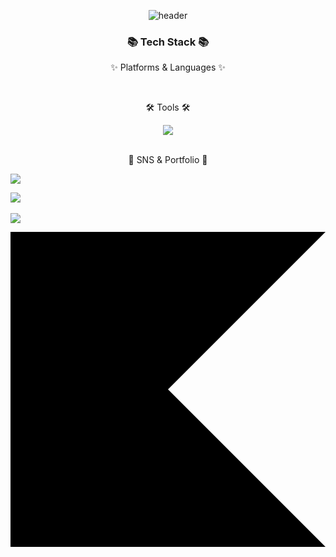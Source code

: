 <div align="center">
  
  ![header](https://capsule-render.vercel.app/api?type=Waving&height=200&text=thundevistan&fontColor=d5e6f5&color=timeGradient&animation=fadeIn)
</div>
<div align=center>
	<h3>📚 Tech Stack 📚</h3>
	<p>✨ Platforms & Languages ✨</p>
</div>
<br>
<div align=center>
	<p>🛠 Tools 🛠</p>
  <img src="https://img.shields.io/badge/Visual%20Studio%20Code-007ACC?style=flat&logo=VisualStudioCode&logoColor=white" />
</div>
<br>
<div align=center>
	<p>🎨 SNS & Portfolio 🎨</p>
</div>

  <img src="https://img.shields.io/badge/Kotlin-#7F52FF?style=flat&logo=Kotlin&logoColor=white"/>

  <img src="https://github-readme-stats.vercel.app/api/top-langs/?username=thundevistan&layout=compact"><br><br>
  <img src="https://github-readme-stats.vercel.app/api?username=thundevistan&show_icons=true">


   

<svg role="img" viewBox="0 0 24 24" xmlns="http://www.w3.org/2000/svg"><title>Kotlin</title><path d="M24 24H0V0h24L12 12Z"/></svg>
